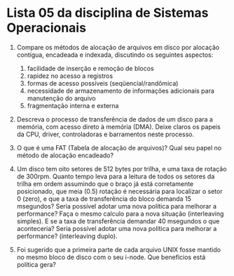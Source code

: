 # Lista 05 da disciplina de Sistemas Operacionais

1. Compare os métodos de alocação de arquivos em disco por alocação contígua,
   encadeada e indexada, discutindo os seguintes aspectos:
    1. facilidade de inserção e remoção de blocos
    2. rapidez no acesso a registros
    3. formas de acesso possíveis (seqüencial/randômica)
    4. necessidade de armazenamento de informações adicionais para manutenção do arquivo
    5. fragmentação interna e externa

2. Descreva o processo de transferência de dados de um disco para a memória, com acesso direto à memória (DMA).
   Deixe claros os papeis da CPU, driver, controladoras e barramentos neste processo.

3. O que é uma FAT (Tabela de alocação de arquivos)? Qual seu papel no método de alocação encadeado?

4. Um disco tem oito setores de 512 bytes por trilha, e uma taxa de rotação de 300rpm. Quanto tempo leva para a leitura de todos os setores da
   trilha em ordem assumindo que o braço já está corretamente posicionado,  que meia (0.5) rotação é necessária para localizar o setor 0 (zero),
   e que a taxa de transferência do bloco demanda 15 msegundos? Seria possível adotar uma nova política para melhorar a performance?
   Faça o mesmo calculo para a nova situação (interleaving simples). E se a taxa de transferência demandar 40 msegundos o que aconteceria?
   Seria possível adotar uma nova política para melhorar a performance? (interleaving duplo).

5. Foi sugerido que a primeira parte de cada arquivo UNIX fosse mantido no mesmo bloco de disco
   com o seu i-node. Que benefícios está política gera?
